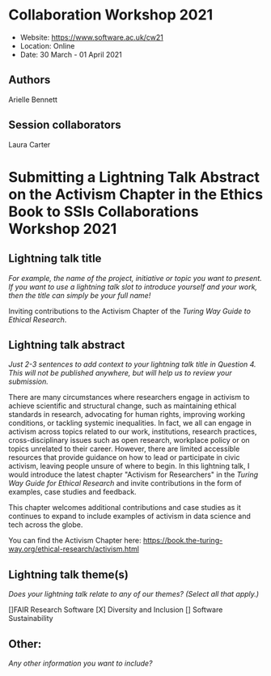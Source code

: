 # Collaboration Workshop 2021

* Website: https://www.software.ac.uk/cw21
* Location: Online
* Date: 30 March - 01 April 2021

## Authors
Arielle Bennett

## Session collaborators
Laura Carter

# Submitting a Lightning Talk Abstract on the Activism Chapter in the Ethics Book to SSIs Collaborations Workshop 2021

## Lightning talk title
*For example, the name of the project, initiative or topic you want to present.
If you want to use a lightning talk slot to introduce yourself and your work, then the title can simply be your full name!*

Inviting contributions to the Activism Chapter of the _Turing Way Guide to Ethical Research_.

## Lightning talk abstract
*Just 2-3 sentences to add context to your lightning talk title in Question 4. This will not be published anywhere, but will help us to review your submission.*

There are many circumstances where researchers engage in activism to achieve scientific and structural change, such as maintaining ethical standards in research, advocating for human rights, improving working conditions, or tackling systemic inequalities.
In fact, we all can engage in activism across topics related to our work, institutions, research practices, cross-disciplinary issues such as open research, workplace policy or on topics unrelated to their career.
However, there are limited accessible resources that provide guidance on how to lead or participate in civic activism, leaving people unsure of where to begin.
In this lightning talk, I would introduce the latest chapter "Activism for Researchers" in the _Turing Way Guide for Ethical Research_ and invite contributions in the form of examples, case studies and feedback.

This chapter welcomes additional contributions and case studies as it continues to expand to include examples of activism in data science and tech across the globe.

You can find the Activism Chapter here: https://book.the-turing-way.org/ethical-research/activism.html

## Lightning talk theme(s)
*Does your lightning talk relate to any of our themes? (Select all that apply.)*

[]FAIR Research Software
[X] Diversity and Inclusion
[] Software Sustainability

## Other:
*Any other information you want to include?*
